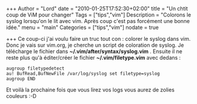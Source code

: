 +++
Author = "Lord"
date = "2010-01-25T17:52:30+02:00"
title = "Un chtit coup de ViM pour changer"
Tags = ["tips","vim"]
Description = "Colorons le syslog lorsqu'on le lit avec vim. Après coup c'est pas forcément une bonne idée."
menu = "main"
Categories = ["tips","vim"]
nodate = true

+++
Ce coup-ci j'ai voulu faire un truc tout con : colorer le syslog dans vim. Donc je vais sur vim.org, je cherche un script de coloration de syslog. Je télécharge le fichier dans **~/.vim/after/syntax/syslog.vim** . Ensuite il ne reste plus qu'à éditer/créer le fichier **~/.vim/filetype.vim** avec dedans :
```
augroup filetypedetect
au! BufRead,BufNewFile /var/log/syslog set filetype=syslog
augroup END
```
Et voilà la prochaine fois que vous lirez vos logs vous aurez de zolies couleurs :-D
